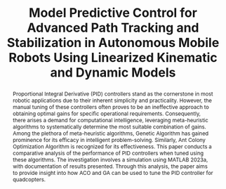 ---
title: "Model Predictive Control for Advanced Path Tracking and Stabilization in Autonomous Mobile Robots Using Linearized Kinematic and Dynamic Models"

# Authors
# If you created a profile for a user (e.g. the default `admin` user), write the username (folder name) here 
# and it will be replaced with their full name and linked to their profile.
authors:
- Adeleke Olorunnisola Oyeyemi
- Olurotimi Dahunsi

# Author notes (optional)
author_notes:
- "First Author"
- "First Author"
- "Second Author"

# Schedule page publish date (NOT publication's date).
# publishDate: "2017-01-01T00:00:00Z"

# Publication type.
# Legend: 0 = Uncategorized; 1 = Conference paper; 2 = Journal article;
# 3 = Preprint / Working Paper; 4 = Report; 5 = Book; 6 = Book section;
# 7 = Thesis; 8 = Patent
publication_types: ["2"]

# Publication name and optional abbreviated publication name.
publication: In *Journal of Computational Mechanics, Power System and Control*, IJSRSET 
publication_short: In *JCMPS*

abstract: Proportional Integral Derivative (PID) controllers stand as the cornerstone in most robotic applications due to their inherent simplicity and practicality. However, the manual tuning of these controllers often proves to be an ineffective approach to obtaining optimal gains for specific operational requirements. Consequently, there arises a demand for computational intelligence, leveraging meta-heuristic algorithms to systematically determine the most suitable combination of gains. Among the plethora of meta-heuristic algorithms, Genetic Algorithm has gained prominence for its efficacy in intelligent problem-solving. Similarly, Ant Colony Optimization Algorithm is recognized for its effectiveness. This paper conducts a comparative analysis of the performance of PID controllers when tuned using these algorithms. The investigation involves a simulation using MATLAB 2023a, with documentation of results presented. Through this analysis, the paper aims to provide insight into how ACO and GA can be used to tune the PID controller for quadcopters. 

# Summary. An optional shortened abstract.
summary: ""

tags: []

# Display this page in the Featured widget?
featured: false


links:
    - icon: "file-alt"
      icon_pack: "fas"  # Font Awesome solid icons
      name: "Paper"
      url: "https://publisher.resbee.org/jcmps/archive/v7i3/a3/p3.pdf"
    - icon: "link"
      icon_pack: "fas"
      name: "DOI"
      url: "https://doi.org/10.46253/jcmps.v7i3.a3"

# Custom links (uncomment lines below)


# Featured image
# To use, add an image named `featured.jpg/png` to your page's folder. 
image:
  caption: ""
  focal_point: ""
  preview_only: false

# Associated Projects (optional).
#   Associate this publication with one or more of your projects.
#   Simply enter your project's folder or file name without extension.
#   E.g. `internal-project` references `content/project/internal-project/index.md`.
#   Otherwise, set `projects: []`.
projects: []


# Slides (optional).
#   Associate this publication with Markdown slides.
#   Simply enter your slide deck's filename without extension.
#   E.g. `slides: "example"` references `content/slides/example/index.md`.
#   Otherwise, set `slides: ""`.
slides: ""
---